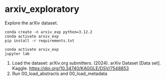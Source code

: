 # arxiv_exploratory
Explore the arXiv dataset.

```
conda create -n arxiv_exp python=3.12.2
conda activate arxiv_exp
pip install -r requirements.txt
```

```
conda activate arxiv_exp
jupyter lab
```

1. Load the dataset: arXiv.org submitters. (2024). arXiv Dataset [Data set]. Kaggle. https://doi.org/10.34740/KAGGLE/DSV/7548853
2. Run 00_load_abstracts and 00_load_metadata